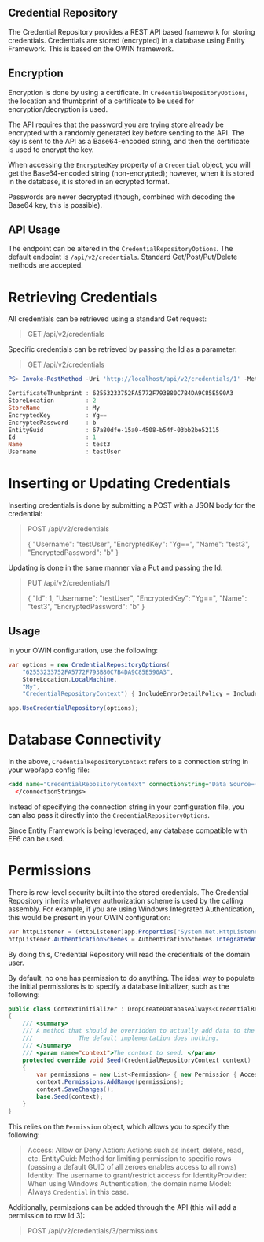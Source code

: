 Credential Repository
---------------------
The Credential Repository provides a REST API based framework for storing credentials. Credentials are stored (encrypted) in a database using Entity Framework. This is based on the OWIN framework.

Encryption
----------
Encryption is done by using a certificate. In `CredentialRepositoryOptions`, the location and thumbprint of a certificate to be used for encryption/decryption is used. 

The API requires that the password you are trying store already be encrypted with a randomly generated key before sending to the API. The key is sent to the API as a Base64-encoded string, and then the certificate is used to encrypt the key. 

When accessing the `EncryptedKey` property of a `Credential` object, you will get the Base64-encoded string (non-encrypted); however, when it is stored in the database, it is stored in an ecrypted format.

Passwords are never decrypted (though, combined with decoding the Base64 key, this is possible).

API Usage
---------
The endpoint can be altered in the `CredentialRepositoryOptions`. The default endpoint is `/api/v2/credentials`. Standard Get/Post/Put/Delete methods are accepted.

Retrieving Credentials
======================
All credentials can be retrieved using a standard Get request:
> GET /api/v2/credentials

Specific credentials can be retrieved by passing the Id as a parameter:
> GET /api/v2/credentials

```powershell
PS> Invoke-RestMethod -Uri 'http://localhost/api/v2/credentials/1' -Method Get -UseDefaultCredentials -ContentType 'application/json'

CertificateThumbprint : 62553233752FA5772F793B80C7B4DA9C85E590A3
StoreLocation         : 2
StoreName             : My
EncryptedKey          : Yg==
EncryptedPassword     : b
EntityGuid            : 67a80dfe-15a0-4508-b54f-03bb2be52115
Id                    : 1
Name                  : test3
Username              : testUser
```

Inserting or Updating Credentials
=================================
Inserting credentials is done by submitting a POST with a JSON body for the credential:
> POST /api/v2/credentials
> 
> {
>     "Username":  "testUser",
>     "EncryptedKey":  "Yg==",
>     "Name":  "test3",
>     "EncryptedPassword":  "b"
> }

Updating is done in the same manner via a Put and passing the Id:
> PUT /api/v2/credentials/1
> 
> {
>     "Id":    1,
>     "Username":  "testUser",
>     "EncryptedKey":  "Yg==",
>     "Name":  "test3",
>     "EncryptedPassword":  "b"
> }

Usage
-----
In your OWIN configuration, use the following:

```csharp
var options = new CredentialRepositoryOptions(
    "62553233752FA5772F793B80C7B4DA9C85E590A3",
    StoreLocation.LocalMachine,
    "My",
    "CredentialRepositoryContext") { IncludeErrorDetailPolicy = IncludeErrorDetailPolicy.Always, DatabaseInitializer = new ContextInitializer() };

app.UseCredentialRepository(options);
```

Database Connectivity
=====================
In the above, `CredentialRepositoryContext` refers to a connection string in your web/app config file:

```xml
<add name="CredentialRepositoryContext" connectionString="Data Source=(LocalDB)\MSSQLLocalDB;AttachDbFilename=C:\ProgramData\TempDatabase\CredentialRepository.mdf;Integrated Security=True;Connect Timeout=30" providerName="System.Data.SqlClient" />
  </connectionStrings>
```

Instead of specifying the connection string in your configuration file, you can also pass it directly into the `CredentialRepositoryOptions`.

Since Entity Framework is being leveraged, any database compatible with EF6 can be used.

Permissions
===========
There is row-level security built into the stored credentials. The Credential Repository inherits whatever authorization scheme is used by the calling assembly. For example, if you are using Windows Integrated Authentication, this would be present in your OWIN configuration:

```csharp
var httpListener = (HttpListener)app.Properties["System.Net.HttpListener"];
httpListener.AuthenticationSchemes = AuthenticationSchemes.IntegratedWindowsAuthentication;
```

By doing this, Credential Repository will read the credentials of the domain user.

By default, no one has permission to do anything. The ideal way to populate the initial permissions is to specify a database initializer, such as the following:

```csharp
public class ContextInitializer : DropCreateDatabaseAlways<CredentialRepositoryContext>
{
    /// <summary>
    /// A method that should be overridden to actually add data to the context for seeding.
    ///             The default implementation does nothing.
    /// </summary>
    /// <param name="context">The context to seed. </param>
    protected override void Seed(CredentialRepositoryContext context)
    {
        var permissions = new List<Permission> { new Permission { Access = AccessControlType.Allow, Action = PermissionActions.All, EntityGuid = new Guid(), Identity = "AD.Username", IdentityProvider = "DomainName", Model = "Credential"} };
        context.Permissions.AddRange(permissions);
        context.SaveChanges();
        base.Seed(context);
    }
}
```

This relies on the `Permission` object, which allows you to specify the following:
> Access: Allow or Deny
> Action: Actions such as insert, delete, read, etc.
> EntityGuid: Method for limiting permission to specific rows (passing a default GUID of all zeroes enables access to all rows)
> Identity: The username to grant/restrict access for
> IdentityProvider: When using Windows Authentication, the domain name
> Model: Always `Credential` in this case.

Additionally, permissions can be added through the API (this will add a permission to row Id 3):
> POST /api/v2/credentials/3/permissions